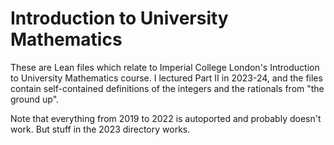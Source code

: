 # Introduction to University Mathematics

These are Lean files which relate to Imperial College London's Introduction to University Mathematics course. I lectured Part II in 2023-24, and the files contain self-contained definitions of the integers and the rationals from "the ground up". 

Note that everything from 2019 to 2022 is autoported and probably doesn't work. But stuff in the 2023 directory works.

